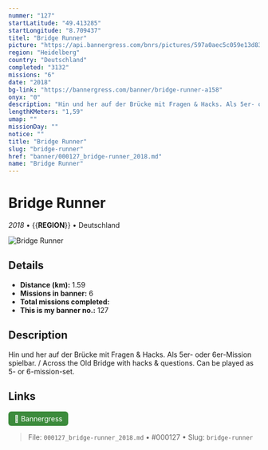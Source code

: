 ```yaml
---
nummer: "127"
startLatitude: "49.413285"
startLongitude: "8.709437"
titel: "Bridge Runner"
picture: "https://api.bannergress.com/bnrs/pictures/597a0aec5c059e13d831551ea49058b4"
region: "Heidelberg"
country: "Deutschland"
completed: "3132"
missions: "6"
date: "2018"
bg-link: "https://bannergress.com/banner/bridge-runner-a158"
onyx: "0"
description: "Hin und her auf der Brücke mit Fragen & Hacks. Als 5er- oder 6er-Mission spielbar. / Across the Old Bridge with hacks & questions. Can be played as 5- or 6-mission-set."
lengthKMeters: "1,59"
umap: ""
missionDay: ""
notice: ""
title: "Bridge Runner"
slug: "bridge-runner"
href: "banner/000127_bridge-runner_2018.md"
name: "Bridge Runner"
---
```

# Bridge Runner

*2018* • {{__REGION__}} • Deutschland

![Bridge Runner](https://api.bannergress.com/bnrs/pictures/597a0aec5c059e13d831551ea49058b4)



## Details
- **Distance (km):** 1.59
- **Missions in banner:** 6
- **Total missions completed:** 
- **This is my banner no.:** 127



## Description
Hin und her auf der Brücke mit Fragen & Hacks. Als 5er- oder 6er-Mission spielbar. / Across the Old Bridge with hacks & questions. Can be played as 5- or 6-mission-set.



## Links
<a href="https://bannergress.com/banner/bridge-runner-a158" target="_blank" style="display:inline-block;margin-right:8px;padding:6px 12px;background:#3c8b3c;color:#fff;text-decoration:none;border-radius:6px;">🔗 Bannergress</a>



> File: `000127_bridge-runner_2018.md` • #000127 • Slug: `bridge-runner`
